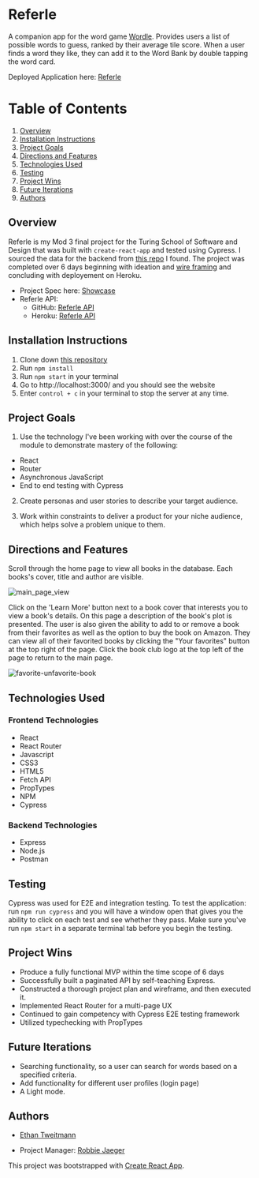 # Referle

A companion app for the word game [Wordle](https://www.nytco.com/press/wordle-new-york-times-games/). Provides users a list of possible words to guess, ranked by their average tile score. When a user finds a word they like, they can add it to the Word Bank by double tapping the word card.

Deployed Application here: [Referle](https://referle-2110.herokuapp.com/home)

# Table of Contents

1. [Overview](#overview)
2. [Installation Instructions](#installationInstructions)
3. [Project Goals](#projectGoals)
4. [Directions and Features](#directions)
5. [Technologies Used](#techUsed)
6. [Testing](#testing)
7. [Project Wins](#projectWins)
8. [Future Iterations](#futureIterations)
9. [Authors](#authors)

## Overview <a name="overview"></a>

Referle is my Mod 3 final project for the Turing School of Software and Design that was built with `create-react-app` and tested using Cypress. I sourced the data for the backend from [this repo](https://github.com/sejaldua/wordle-analysis) I found. The project was completed over 6 days beginning with ideation and [wire framing](https://miro.com/app/board/uXjVOJbBisQ=/) and concluding with deployement on Heroku.

- Project Spec here: [Showcase](https://frontend.turing.edu/projects/module-3/showcase.html)
- Referle API:
    - GitHub: [Referle API](https://github.com/ectweitmann/referle-api)
    - Heroku: [Referle API](https://referle.herokuapp.com/)


## Installation Instructions <a name="installationInstructions"></a>

1. Clone down [this repository](https://github.com/ectweitmann/referle)
2. Run `npm install`
3. Run `npm start` in your terminal
4. Go to http://localhost:3000/ and you should see the website
5. Enter `control + c` in your terminal to stop the server at any time.

## Project Goals <a name="projectGoals"></a>

1. Use the technology I've been working with over the course of the module to demonstrate mastery of the following:
  - React
  - Router
  - Asynchronous JavaScript
  - End to end testing with Cypress
2. Create personas and user stories to describe your target audience.

3. Work within constraints to deliver a product for your niche audience, which helps solve a problem unique to them.

## Directions and Features <a name="directions"></a>

Scroll through the home page to view all books in the database. Each books's cover, title and author are visible.

![main_page_view](https://media.giphy.com/media/7Q9UX06Z6FbB40wdEP/giphy.gif)

Click on the 'Learn More' button next to a book cover that interests you to view a book's details. On this page a description of the book's plot is presented. The user is also given the ability to add to or remove a book from their favorites as well as the option to buy the book on Amazon. They can view all of their favorited books by clicking the "Your favorites" button at the top right of the page. Click the book club logo at the top left of the page to return to the main page.

![favorite-unfavorite-book](https://media.giphy.com/media/m2txGQ1Ikbi4EJ9k5L/giphy.gif)

## Technologies Used <a name="techUsed"></a>
### Frontend Technologies
- React
- React Router
- Javascript
- CSS3
- HTML5
- Fetch API
- PropTypes
- NPM
- Cypress

### Backend Technologies

- Express
- Node.js
- Postman

## Testing <a name="testing"></a>

Cypress was used for E2E and integration testing. To test the application: run `npm run cypress` and you will have a window open that gives you the ability to click on each test and see whether they pass. Make sure you've run `npm start` in a separate terminal tab before you begin the testing.

## Project Wins <a name="projectWins"></a>

- Produce a fully functional MVP within the time scope of 6 days
- Successfully built a paginated API by self-teaching Express.
- Constructed a thorough project plan and wireframe, and then executed it.
- Implemented React Router for a multi-page UX
- Continued to gain competency with Cypress E2E testing framework
- Utilized typechecking with PropTypes

## Future Iterations <a name="futureIterations"></a>

- Searching functionality, so a user can search for words based on a specified criteria.
- Add functionality for different user profiles (login page)
- A Light mode.

## Authors

- [Ethan Tweitmann](https://github.com/ectweitmann)

- Project Manager: [Robbie Jaeger](https://github.com/robbiejaeger)

This project was bootstrapped with [Create React App](https://github.com/facebook/create-react-app).
